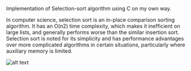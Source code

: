 Implementation of Selection-sort algorithm using C on my own way.

In computer science, selection sort is an in-place comparison sorting algorithm. It has an O(n2) time complexity, which makes it inefficient on large lists, and generally performs worse than the similar insertion sort. Selection sort is noted for its simplicity and has performance advantages over more complicated algorithms in certain situations, particularly where auxiliary memory is limited.

![alt text](https://upload.wikimedia.org/wikipedia/commons/b/b0/Selection_sort_animation.gif)
